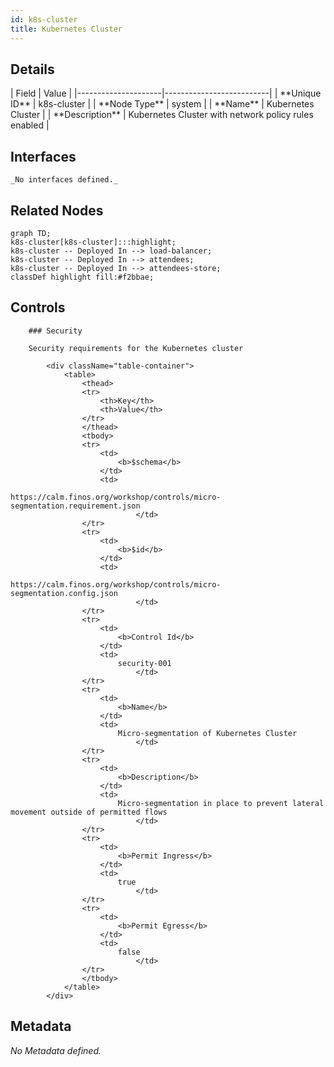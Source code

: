 ```yaml
---
id: k8s-cluster
title: Kubernetes Cluster
---
```


## Details
<div className="table-container">
| Field               | Value                    |
|---------------------|--------------------------|
| **Unique ID**       | k8s-cluster                   |
| **Node Type**       | system             |
| **Name**            | Kubernetes Cluster                 |
| **Description**     | Kubernetes Cluster with network policy rules enabled          |

</div>

## Interfaces
    _No interfaces defined._


## Related Nodes
```mermaid
graph TD;
k8s-cluster[k8s-cluster]:::highlight;
k8s-cluster -- Deployed In --> load-balancer;
k8s-cluster -- Deployed In --> attendees;
k8s-cluster -- Deployed In --> attendees-store;
classDef highlight fill:#f2bbae;

```
## Controls

        ### Security

        Security requirements for the Kubernetes cluster

            <div className="table-container">
                <table>
                    <thead>
                    <tr>
                        <th>Key</th>
                        <th>Value</th>
                    </tr>
                    </thead>
                    <tbody>
                    <tr>
                        <td>
                            <b>$schema</b>
                        </td>
                        <td>
                            https://calm.finos.org/workshop/controls/micro-segmentation.requirement.json
                                </td>
                    </tr>
                    <tr>
                        <td>
                            <b>$id</b>
                        </td>
                        <td>
                            https://calm.finos.org/workshop/controls/micro-segmentation.config.json
                                </td>
                    </tr>
                    <tr>
                        <td>
                            <b>Control Id</b>
                        </td>
                        <td>
                            security-001
                                </td>
                    </tr>
                    <tr>
                        <td>
                            <b>Name</b>
                        </td>
                        <td>
                            Micro-segmentation of Kubernetes Cluster
                                </td>
                    </tr>
                    <tr>
                        <td>
                            <b>Description</b>
                        </td>
                        <td>
                            Micro-segmentation in place to prevent lateral movement outside of permitted flows
                                </td>
                    </tr>
                    <tr>
                        <td>
                            <b>Permit Ingress</b>
                        </td>
                        <td>
                            true
                                </td>
                    </tr>
                    <tr>
                        <td>
                            <b>Permit Egress</b>
                        </td>
                        <td>
                            false
                                </td>
                    </tr>
                    </tbody>
                </table>
            </div>


## Metadata
  _No Metadata defined._
